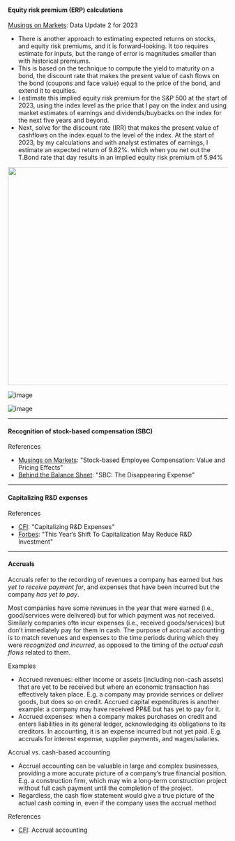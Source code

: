 #### Equity risk premium (ERP) calculations

[Musings on Markets](https://aswathdamodaran.substack.com/p/data-update-2-for-2023-a-rocky-year): Data Update 2 for 2023
- There is another approach to estimating expected returns on stocks, and equity risk premiums, and it is forward-looking. It too requires estimate for inputs, but the range of error is magnitudes smaller than with historical premiums.
- This is based on the technique to compute the yield to maturity on a bond, the discount rate that makes the present value of cash flows on the bond (coupons and face value) equal to the price of the bond, and extend it to equities.
- I estimate this implied equity risk premium for the S&P 500 at the start of 2023, using the index level as the price that I pay on the index and using market estimates of earnings and dividends/buybacks on the index for the next five years and beyond.
- Next, solve for the discount rate (IRR) that makes the present value of cashflows on the index equal to the level of the index. At the start of 2023, by my calculations and with analyst estimates of earnings, I estimate an expected return of 9.82%. which when you net out the T.Bond rate that day results in an implied equity risk premium of 5.94%

<img src="https://user-images.githubusercontent.com/1627180/213938227-f01d45c9-9b24-4c10-a724-bf5322d18fab.png"  width="900" height="500">

![image](https://user-images.githubusercontent.com/1627180/213938260-9b036735-65bc-4f1c-a9f2-f83d6b7a8ad3.png)

![image](https://user-images.githubusercontent.com/1627180/213938252-f2799713-27c9-46a8-8694-fefdf3e04aec.png)

---

#### Recognition of stock-based compensation (SBC)

References
- [Musings on Markets](https://aswathdamodaran.substack.com/p/stock-based-employee-compensation-14-02-13): "Stock-based Employee Compensation: Value and Pricing Effects"
- [Behind the Balance Sheet](https://behindthebalancesheet.com/blog-1/stock-based-comp-the-disappearing-expense): "SBC: The Disappearing Expense"

---

#### Capitalizing R&D expenses

References
- [CFI](https://corporatefinanceinstitute.com/resources/knowledge/accounting/capitalizing-rd-expenses/): "Capitalizing R&D Expenses"
- [Forbes](https://www.forbes.com/sites/annemarieknott/2022/01/20/this-years-shift-to-capitalization-may-reduce-rd-investment/): "This Year’s Shift To Capitalization May Reduce R&D Investment"

---

#### Accruals

Accruals refer to the recording of revenues a company has earned but _has yet to receive payment for_, and expenses that have been incurred but the company _has yet to pay_.

Most companies have some revenues in the year that were earned (i.e., good/services were delivered) but for which payment was not received. Similarly companies oftn incur expenses (i.e., received goods/services) but don't immediately pay for them in cash. The purpose of accrual accounting is to match revenues and expenses to the time periods during which they were _recognized and incurred_, as opposed to the timing of the _actual cash flows_ related to them.

Examples
- Accrued revenues: either income or assets (including non-cash assets) that are yet to be received but where an economic transaction has effectively taken place. E.g. a company may provide services or deliver goods, but does so on credit. Accrued capital expenditures is another example: a company may have received PP&E but has yet to pay for it.
- Accrued expenses: when a company makes purchases on credit and enters liabilities in its general ledger, acknowledging its obligations to its creditors. In accounting, it is an expense incurred but not yet paid. E.g. accruals for interest expense, supplier payments, and wages/salaries.

Accrual vs. cash-based accounting
- Accrual accounting can be valuable in large and complex businesses, providing a more accurate picture of a company’s true financial position. E.g. a construction firm, which may win a long-term construction project without full cash payment until the completion of the project.
- Regardless, the cash flow statement would give a true picture of the actual cash coming in, even if the company uses the accrual method

References
- [CFI](https://corporatefinanceinstitute.com/resources/accounting/accrual-accounting-guide/): Accrual accounting
